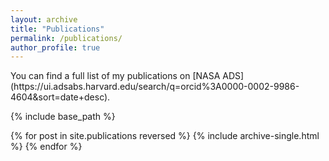 ```yaml
---
layout: archive
title: "Publications"
permalink: /publications/
author_profile: true
---
```


<div class="wordwrap">You can find a full list of my publications on [NASA ADS](https://ui.adsabs.harvard.edu/search/q=orcid%3A0000-0002-9986-4604&sort=date+desc).</div>

{% include base_path %}

{% for post in site.publications reversed %}
  {% include archive-single.html %}
{% endfor %}

